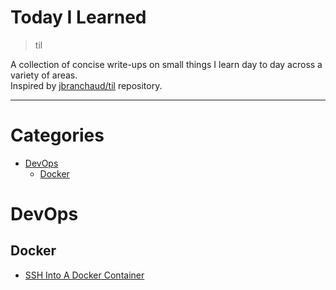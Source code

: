 # Today I Learned

> til

A collection of concise write-ups on small things I learn day to day across a variety of areas.\
Inspired by [jbranchaud/til](https://github.com/jbranchaud/til) repository.

---

# Categories
- [DevOps](#DevOps)
    - [Docker](#Docker)


# DevOps
## Docker
- [SSH Into A Docker Container](devops/ssh-into-a-docker-container.md)